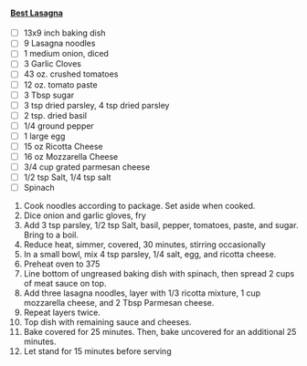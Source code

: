 #### [Best Lasagna](https://www.tasteofhome.com/recipes/best-lasagna/)
- [ ] 13x9 inch baking dish
- [ ] 9 Lasagna noodles
- [ ] 1 medium onion, diced
- [ ] 3 Garlic Cloves
- [ ] 43 oz. crushed tomatoes
- [ ] 12 oz. tomato paste
- [ ] 3 Tbsp sugar
- [ ] 3 tsp dried parsley, 4 tsp dried parsley
- [ ] 2 tsp. dried basil
- [ ] 1/4 ground pepper
- [ ] 1 large egg
- [ ] 15 oz Ricotta Cheese
- [ ] 16 oz Mozzarella Cheese
- [ ] 3/4 cup grated parmesan cheese
- [ ] 1/2 tsp Salt, 1/4 tsp salt
- [ ] Spinach

1. Cook noodles according to package. Set aside when cooked.
1. Dice onion and garlic gloves, fry
1. Add 3 tsp parsley, 1/2 tsp Salt, basil, pepper, tomatoes, paste, and sugar. Bring to a boil.
1. Reduce heat, simmer, covered, 30 minutes, stirring occasionally
1. In a small bowl, mix 4 tsp parsley, 1/4 salt, egg, and ricotta cheese.
1. Preheat oven to 375
1. Line bottom of ungreased baking dish with spinach, then spread 2 cups of meat sauce on top.
1. Add three lasagna noodles, layer with 1/3 ricotta mixture, 1 cup mozzarella cheese, and 2 Tbsp Parmesan cheese.
1. Repeat layers twice.
1. Top dish with remaining sauce and cheeses.
1. Bake covered for 25 minutes. Then, bake uncovered for an additional 25 minutes.
1. Let stand for 15 minutes before serving